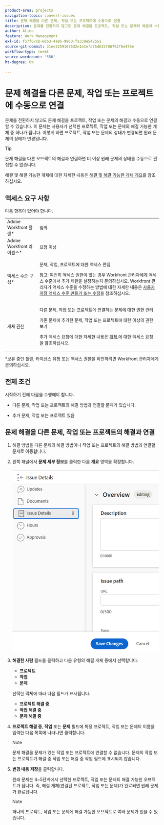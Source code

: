 ```yaml
---
product-area: projects
navigation-topic: convert-issues
title: 문제 해결을 다른 문제, 작업 또는 프로젝트에 수동으로 연결
description: 문제를 전환하지 않고도 문제 해결을 프로젝트, 작업 또는 문제의 해결과 수동으로 연결할 수 있습니다. 이 문제는 사용자가 선택한 프로젝트, 작업 또는 문제의 해결 가능한 개체 중 하나가 됩니다. 이렇게 하면 프로젝트, 작업 또는 문제의 상태가 변경되면 원래 문제의 상태가 변경됩니다.
author: Alina
feature: Work Management
exl-id: f57f67cb-60b3-4a95-9963-fa339e542551
source-git-commit: 31ee3259167532e1e1efa75d635786762f6e476e
workflow-type: tm+mt
source-wordcount: '556'
ht-degree: 0%

---
```


# 문제 해결을 다른 문제, 작업 또는 프로젝트에 수동으로 연결

문제를 전환하지 않고도 문제 해결을 프로젝트, 작업 또는 문제의 해결과 수동으로 연결할 수 있습니다. 이 문제는 사용자가 선택한 프로젝트, 작업 또는 문제의 해결 가능한 개체 중 하나가 됩니다. 이렇게 하면 프로젝트, 작업 또는 문제의 상태가 변경되면 원래 문제의 상태가 변경됩니다.

>[!TIP]
>
>문제 해결을 다른 오브젝트의 해결과 연결하면 더 이상 원래 문제의 상태를 수동으로 편집할 수 없습니다.

해결 및 해결 가능한 개체에 대한 자세한 내용은 [해결 및 해결 가능한 개체 개요](../../../manage-work/issues/convert-issues/resolving-and-resolvable-objects.md)를 참조하십시오.

## 액세스 요구 사항

다음 항목이 있어야 합니다.

<table style="table-layout:auto"> 
 <col> 
 <col> 
 <tbody> 
  <tr> 
   <td role="rowheader">Adobe Workfront 플랜*</td> 
   <td> <p>임의 </p> </td> 
  </tr> 
  <tr> 
   <td role="rowheader">Adobe Workfront 라이센스*</td> 
   <td> <p>요청 이상</p> </td> 
  </tr> 
  <tr> 
   <td role="rowheader">액세스 수준 구성*</td> 
   <td> <p>문제, 작업, 프로젝트에 대한 액세스 편집</p> <p>참고: 여전히 액세스 권한이 없는 경우 Workfront 관리자에게 액세스 수준에서 추가 제한을 설정하는지 문의하십시오. Workfront 관리자가 액세스 수준을 수정하는 방법에 대한 자세한 내용은 <a href="../../../administration-and-setup/add-users/configure-and-grant-access/create-modify-access-levels.md" class="MCXref xref">사용자 지정 액세스 수준 만들기 또는 수정</a>을 참조하십시오.</p> </td> 
  </tr> 
  <tr> 
   <td role="rowheader">개체 권한</td> 
   <td> <p>다른 문제, 작업 또는 프로젝트에 연결하는 문제에 대한 권한 관리</p> <p>기존 문제에 추가한 문제, 작업 또는 프로젝트에 대한 이상의 권한 보기</p> <p>추가 액세스 요청에 대한 자세한 내용은 <a href="../../../workfront-basics/grant-and-request-access-to-objects/request-access.md" class="MCXref xref">개체 </a>에 대한 액세스 요청 을 참조하십시오.</p> </td> 
  </tr> 
 </tbody> 
</table>

&#42;보유 중인 플랜, 라이선스 유형 또는 액세스 권한을 확인하려면 Workfront 관리자에게 문의하십시오.

## 전제 조건

시작하기 전에 다음을 수행해야 합니다.

* 다른 문제, 작업 또는 프로젝트의 해결 방법과 연결할 문제가 있습니다.

* 추가 문제, 작업 또는 프로젝트 있음

## 문제 해결을 다른 문제, 작업 또는 프로젝트의 해결과 연결

1. 해결 방법을 다른 문제의 해결 방법이나 작업 또는 프로젝트의 해결 방법과 연결할 문제로 이동합니다.
1. 왼쪽 패널에서 **문제 세부 정보**&#x200B;를 클릭한 다음 **개요** 영역을 확장합니다.

   ![](assets/qs-issue-details-icon-expanded-with-overview-section-350x462.png)

1. **해결한 사람** 필드를 클릭하고 다음 유형의 해결 개체 중에서 선택합니다.

   * **프로젝트**
   * **작업**
   * **문제**

   선택한 객체에 따라 다음 필드가 표시됩니다.

   * **프로젝트 해결 중**
   * **작업 해결 중**
   * **문제 해결 중**

1. **프로젝트 해결 중**, **작업** 또는 **문제** 필드에 특정 프로젝트, 작업 또는 문제의 이름을 입력한 다음 목록에 나타나면 클릭합니다.

   >[!NOTE]
   >
   >문제 해결을 문제가 있는 작업 또는 프로젝트에 연결할 수 없습니다. 문제의 작업 또는 프로젝트가 해결 중 작업 또는 해결 중 작업 필드에 표시되지 않습니다.


1. **변경 내용 저장**&#x200B;을 클릭합니다.

   원래 문제는 4~5단계에서 선택한 프로젝트, 작업 또는 문제의 해결 가능한 오브젝트가 됩니다. 즉, 해결 개체(연결된 프로젝트, 작업 또는 문제)가 완료되면 원래 문제가 완료됩니다.

   >[!NOTE]
   >
   >하나의 프로젝트, 작업 또는 문제에 해결 가능한 오브젝트로 여러 문제가 있을 수 있습니다.
